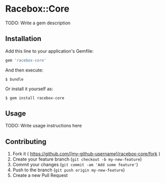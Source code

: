 # Racebox::Core

TODO: Write a gem description

## Installation

Add this line to your application's Gemfile:

```ruby
gem 'racebox-core'
```

And then execute:

    $ bundle

Or install it yourself as:

    $ gem install racebox-core

## Usage

TODO: Write usage instructions here

## Contributing

1. Fork it ( https://github.com/[my-github-username]/racebox-core/fork )
2. Create your feature branch (`git checkout -b my-new-feature`)
3. Commit your changes (`git commit -am 'Add some feature'`)
4. Push to the branch (`git push origin my-new-feature`)
5. Create a new Pull Request
